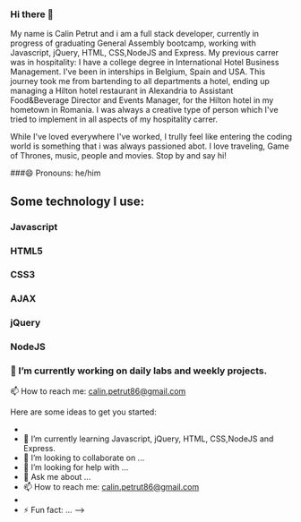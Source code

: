 ### Hi there 👋

My name is Calin Petrut and i am a full stack developer, currently in progress of graduating General Assembly bootcamp, 
working with Javascript, jQuery, HTML, CSS,NodeJS and Express. My previous carrer was in hospitality: I have a college degree in
International Hotel Business Management. I've been in interships in Belgium, Spain and USA. This journey took me from bartending 
to all departments a hotel, ending up managing a Hilton hotel restaurant in Alexandria to Assistant Food&Beverage Director and Events Manager,
for the Hilton hotel in my hometown in Romania. I was always a creative type of person which I've tried to implement in all aspects of my hospitality carrer.

While I've loved everywhere I've worked, I trully feel like entering the coding world is something that i was always
passioned abot. I love traveling, Game of Thrones, music, people and movies. Stop by and say hi!


###😄 Pronouns: he/him

## Some technology I use:
### Javascript
### HTML5
### CSS3
### AJAX
### jQuery
### NodeJS

### 🔭 I’m currently working on daily labs and weekly projects.

📫 How to reach me: calin.petrut86@gmail.com

Here are some ideas to get you started:

- 
- 🌱 I’m currently learning Javascript, jQuery, HTML, CSS,NodeJS and Express.
- 👯 I’m looking to collaborate on ...
- 🤔 I’m looking for help with ...
- 💬 Ask me about ...
- 📫 How to reach me: calin.petrut86@gmail.com
- 
- ⚡ Fun fact: ...
-->
